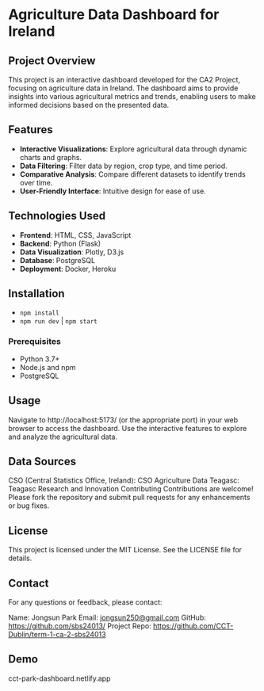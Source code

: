 # Agriculture Data Dashboard for Ireland

## Project Overview

This project is an interactive dashboard developed for the CA2 Project, focusing on agriculture data in Ireland. The dashboard aims to provide insights into various agricultural metrics and trends, enabling users to make informed decisions based on the presented data.

## Features

- **Interactive Visualizations**: Explore agricultural data through dynamic charts and graphs.
- **Data Filtering**: Filter data by region, crop type, and time period.
- **Comparative Analysis**: Compare different datasets to identify trends over time.
- **User-Friendly Interface**: Intuitive design for ease of use.

## Technologies Used

- **Frontend**: HTML, CSS, JavaScript
- **Backend**: Python (Flask)
- **Data Visualization**: Plotly, D3.js
- **Database**: PostgreSQL
- **Deployment**: Docker, Heroku

## Installation

- `npm install`
- `npm run dev` | `npm start`

### Prerequisites

- Python 3.7+
- Node.js and npm
- PostgreSQL

## Usage

Navigate to http://localhost:5173/ (or the appropriate port) in your web browser to access the dashboard. Use the interactive features to explore and analyze the agricultural data.

## Data Sources

CSO (Central Statistics Office, Ireland): CSO Agriculture Data
Teagasc: Teagasc Research and Innovation
Contributing
Contributions are welcome! Please fork the repository and submit pull requests for any enhancements or bug fixes.

## License

This project is licensed under the MIT License. See the LICENSE file for details.

## Contact

For any questions or feedback, please contact:

Name: Jongsun Park
Email: jongsun250@gmail.com
GitHub: https://github.com/sbs24013/
Project Repo: https://github.com/CCT-Dublin/term-1-ca-2-sbs24013

## Demo

cct-park-dashboard.netlify.app
